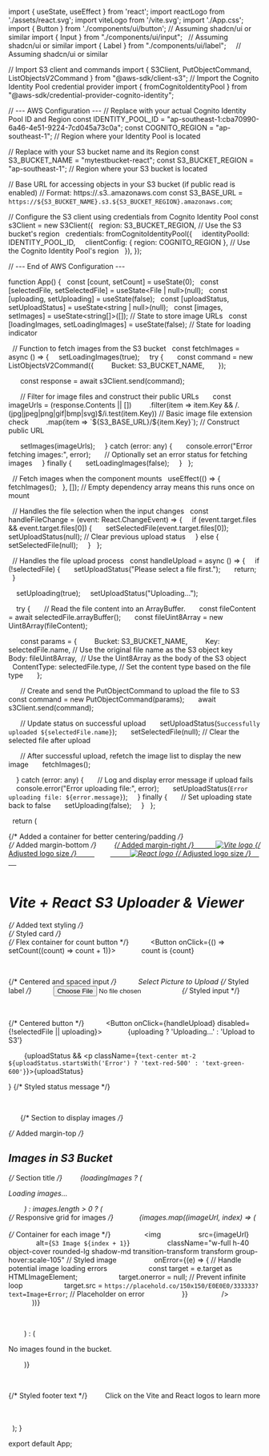 import { useState, useEffect } from 'react';
import reactLogo from './assets/react.svg';
import viteLogo from '/vite.svg';
import './App.css';
import { Button } from './components/ui/button'; // Assuming shadcn/ui or similar
import { Input } from "./components/ui/input";   // Assuming shadcn/ui or similar
import { Label } from "./components/ui/label";     // Assuming shadcn/ui or similar

// Import S3 client and commands
import { S3Client, PutObjectCommand, ListObjectsV2Command } from "@aws-sdk/client-s3";
// Import the Cognito Identity Pool credential provider
import { fromCognitoIdentityPool } from "@aws-sdk/credential-provider-cognito-identity";


// --- AWS Configuration ---
// Replace with your actual Cognito Identity Pool ID and Region
const IDENTITY_POOL_ID = "ap-southeast-1:cba70990-6a46-4e51-9224-7cd045a73c0a";
const COGNITO_REGION = "ap-southeast-1"; // Region where your Identity Pool is located

// Replace with your S3 bucket name and its Region
const S3_BUCKET_NAME = "mytestbucket-react";
const S3_BUCKET_REGION = "ap-southeast-1"; // Region where your S3 bucket is located

// Base URL for accessing objects in your S3 bucket (if public read is enabled)
// Format: https://<bucket-name>.s3.<region>.amazonaws.com
const S3_BASE_URL = `https://${S3_BUCKET_NAME}.s3.${S3_BUCKET_REGION}.amazonaws.com`;


// Configure the S3 client using credentials from Cognito Identity Pool
const s3Client = new S3Client({
  region: S3_BUCKET_REGION, // Use the S3 bucket's region
  credentials: fromCognitoIdentityPool({
    identityPoolId: IDENTITY_POOL_ID,
    clientConfig: { region: COGNITO_REGION }, // Use the Cognito Identity Pool's region
  }),
});

// --- End of AWS Configuration ---


function App() {
  const [count, setCount] = useState(0);
  const [selectedFile, setSelectedFile] = useState<File | null>(null);
  const [uploading, setUploading] = useState(false);
  const [uploadStatus, setUploadStatus] = useState<string | null>(null);
  const [images, setImages] = useState<string[]>([]); // State to store image URLs
  const [loadingImages, setLoadingImages] = useState(false); // State for loading indicator

  // Function to fetch images from the S3 bucket
  const fetchImages = async () => {
    setLoadingImages(true);
    try {
      const command = new ListObjectsV2Command({
        Bucket: S3_BUCKET_NAME,
      });

      const response = await s3Client.send(command);

      // Filter for image files and construct their public URLs
      const imageUrls = (response.Contents || [])
        .filter(item => item.Key && /\.(jpg|jpeg|png|gif|bmp|svg)$/i.test(item.Key)) // Basic image file extension check
        .map(item => `${S3_BASE_URL}/${item.Key}`); // Construct public URL

      setImages(imageUrls);
    } catch (error: any) {
      console.error("Error fetching images:", error);
      // Optionally set an error status for fetching images
    } finally {
      setLoadingImages(false);
    }
  };

  // Fetch images when the component mounts
  useEffect(() => {
    fetchImages();
  }, []); // Empty dependency array means this runs once on mount

  // Handles the file selection when the input changes
  const handleFileChange = (event: React.ChangeEvent<HTMLInputElement>) => {
    if (event.target.files && event.target.files[0]) {
      setSelectedFile(event.target.files[0]);
      setUploadStatus(null); // Clear previous upload status
    } else {
      setSelectedFile(null);
    }
  };

  // Handles the file upload process
  const handleUpload = async () => {
    if (!selectedFile) {
      setUploadStatus("Please select a file first.");
      return;
    }

    setUploading(true);
    setUploadStatus("Uploading...");

    try {
      // Read the file content into an ArrayBuffer.
      const fileContent = await selectedFile.arrayBuffer();
      const fileUint8Array = new Uint8Array(fileContent);

      const params = {
        Bucket: S3_BUCKET_NAME,
        Key: selectedFile.name, // Use the original file name as the S3 object key
        Body: fileUint8Array,  // Use the Uint8Array as the body of the S3 object
        ContentType: selectedFile.type, // Set the content type based on the file type
      };

      // Create and send the PutObjectCommand to upload the file to S3
      const command = new PutObjectCommand(params);
      await s3Client.send(command);

      // Update status on successful upload
      setUploadStatus(`Successfully uploaded ${selectedFile.name}`);
      setSelectedFile(null); // Clear the selected file after upload

      // After successful upload, refetch the image list to display the new image
      fetchImages();

    } catch (error: any) {
      // Log and display error message if upload fails
      console.error("Error uploading file:", error);
      setUploadStatus(`Error uploading file: ${error.message}`);
    } finally {
      // Set uploading state back to false
      setUploading(false);
    }
  };

  return (
    <div className="container mx-auto p-4"> {/* Added a container for better centering/padding */}
      <div className='flex justify-center mb-8'> {/* Added margin-bottom */}
        <a href="https://vite.dev" target="_blank" className="mr-4"> {/* Added margin-right */}
          <img src={viteLogo} className="logo w-20 h-20" alt="Vite logo" /> {/* Adjusted logo size */}
        </a>
        <a href="https://react.dev" target="_blank">
          <img src={reactLogo} className="logo react w-20 h-20" alt="React logo" /> {/* Adjusted logo size */}
        </a>
      </div>
      <h1 className="text-center text-2xl font-bold mb-6">Vite + React S3 Uploader & Viewer</h1> {/* Added text styling */}
      <div className="card bg-gray-100 p-6 rounded-lg shadow-md mb-8"> {/* Styled card */}
        <div className="flex items-center justify-center space-x-4 mb-4"> {/* Flex container for count button */}
          <Button onClick={() => setCount((count) => count + 1)}>
            count is {count}
          </Button>
        </div>

        <div className="grid w-full max-w-sm items-center gap-1.5 mx-auto mb-4"> {/* Centered and spaced input */}
          <Label htmlFor="picture" className="font-semibold">Select Picture to Upload</Label> {/* Styled label */}
          <Input id="picture" type="file" onChange={handleFileChange} className="bg-white" /> {/* Styled input */}
        </div>

        <div className="flex justify-center mb-4"> {/* Centered button */}
          <Button onClick={handleUpload} disabled={!selectedFile || uploading}>
            {uploading ? 'Uploading...' : 'Upload to S3'}
          </Button>
        </div>

        {uploadStatus && <p className={`text-center mt-2 ${uploadStatus.startsWith('Error') ? 'text-red-500' : 'text-green-600'}`}>{uploadStatus}</p>} {/* Styled status message */}

      </div>

      {/* Section to display images */}
      <div className="image-gallery mt-8"> {/* Added margin-top */}
        <h2 className="text-center text-xl font-bold mb-4">Images in S3 Bucket</h2> {/* Section title */}
        {loadingImages ? (
          <p className="text-center">Loading images...</p>
        ) : images.length > 0 ? (
          <div className="grid grid-cols-2 md:grid-cols-3 lg:grid-cols-4 gap-4"> {/* Responsive grid for images */}
            
            {images.map((imageUrl, index) => (
              <div key={index} className="relative group"> {/* Container for each image */}
                <img
                  src={imageUrl}
                  alt={`S3 Image ${index + 1}`}
                  className="w-full h-40 object-cover rounded-lg shadow-md transition-transform transform group-hover:scale-105" // Styled image
                  onError={(e) => { // Handle potential image loading errors
                    const target = e.target as HTMLImageElement;
                    target.onerror = null; // Prevent infinite loop
                    target.src = `https://placehold.co/150x150/E0E0E0/333333?text=Image+Error`; // Placeholder on error
                  }}
                />
              </div>
            ))}

          </div>
        ) : (
          <p className="text-center">No images found in the bucket.</p>
        )}
      </div>

      <p className="read-the-docs text-center mt-8 text-gray-600"> {/* Styled footer text */}
        Click on the Vite and React logos to learn more
      </p>
    </div>
  );
}

export default App;